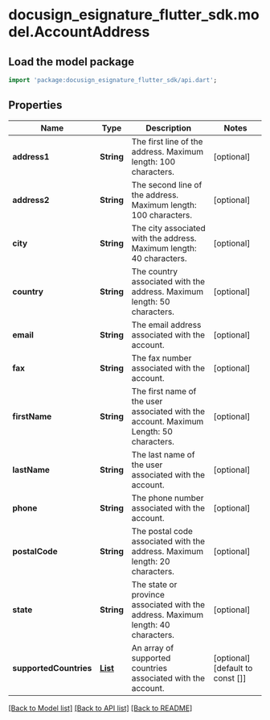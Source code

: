 # docusign_esignature_flutter_sdk.model.AccountAddress

## Load the model package
```dart
import 'package:docusign_esignature_flutter_sdk/api.dart';
```

## Properties
Name | Type | Description | Notes
------------ | ------------- | ------------- | -------------
**address1** | **String** | The first line of the address. Maximum length: 100 characters. | [optional] 
**address2** | **String** | The second line of the address. Maximum length: 100 characters. | [optional] 
**city** | **String** | The city associated with the address. Maximum length: 40 characters. | [optional] 
**country** | **String** | The country associated with the address. Maximum length: 50 characters. | [optional] 
**email** | **String** | The email address associated with the account. | [optional] 
**fax** | **String** | The fax number associated with the account. | [optional] 
**firstName** | **String** | The first name of the user associated with the account. Maximum Length: 50 characters. | [optional] 
**lastName** | **String** | The last name of the user associated with the account. | [optional] 
**phone** | **String** | The phone number associated with the account. | [optional] 
**postalCode** | **String** | The postal code associated with the address. Maximum length: 20 characters. | [optional] 
**state** | **String** | The state or province associated with the address. Maximum length: 40 characters. | [optional] 
**supportedCountries** | [**List<Country>**](Country.md) | An array of supported countries associated with the account. | [optional] [default to const []]

[[Back to Model list]](../README.md#documentation-for-models) [[Back to API list]](../README.md#documentation-for-api-endpoints) [[Back to README]](../README.md)


